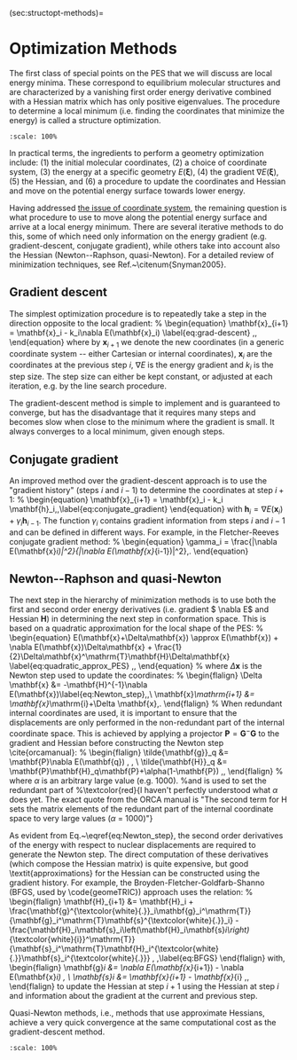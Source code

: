 (sec:structopt-methods)=
# Optimization Methods

The first class of special points on the PES that we will discuss are local energy minima. These correspond to equilibrium molecular structures and are characterized by a vanishing first order energy derivative combined with a Hessian matrix which has only positive eigenvalues. The procedure to determine a local minimum (i.e. finding the coordinates that minimize the energy) is called a structure optimization.  

```{figure} /img/pes/PES.svg
:scale: 100%
```
In practical terms, the ingredients to perform a geometry optimization include: (1) the initial molecular coordinates, (2) a choice of coordinate system, (3) the energy at a specific geometry $E(\boldsymbol{\xi})$, (4) the gradient $\nabla E(\boldsymbol{\xi})$, (5) the Hessian, and (6) a procedure to update the coordinates and Hessian and move on the potential energy surface towards lower energy. 

Having addressed [the issue of coordinate system](coord), the remaining question is what procedure to use to move along the potential energy surface and arrive at a local energy minimum. There are several iterative methods to do this, some of which need only information on the energy gradient (e.g. gradient-descent, conjugate gradient), while others take into account also the Hessian (Newton--Raphson, quasi-Newton). For a detailed review of minimization techniques, see Ref.~\citenum{Snyman2005}.

## Gradient descent

The simplest optimization procedure is to repeatedly take a step in the direction opposite to the local gradient:
%
\begin{equation}
\mathbf{x}_{i+1} = \mathbf{x}_i - k_i\nabla E(\mathbf{x}_i) \label{eq:grad-descent} \,, 
\end{equation}
where by $\mathbf{x}_{i+1}$ we denote the new coordinates (in a generic coordinate system -- either Cartesian or internal coordinates), $\mathbf{x}_i$ are the coordinates at the previous step $i$, $\nabla E$ is the energy gradient and $k_i$ is the step size. The step size can either be kept constant, or adjusted at each iteration, e.g. by the line search procedure.

The gradient-descent method is simple to implement and is guaranteed to converge, but has the disadvantage that it requires many steps and becomes slow when close to the minimum where the gradient is small. It always converges to a local minimum, given enough steps.  

## Conjugate gradient
An improved method over the gradient-descent approach is to use the "gradient history" (steps $i$ and $i-1$) to determine the coordinates at step $i+1$:
%
\begin{equation}
    \mathbf{x}_{i+1} = \mathbf{x}_i - k_i \mathbf{h}_i\,,\label{eq:conjugate_gradient}
\end{equation}
with $\mathbf{h}_i = \nabla E (\mathbf{x}_i)+\gamma_i\mathbf{h}_{i-1}$. The function $\gamma_i$ contains gradient information from steps $i$ and $i-1$ and can be defined in different ways. For example, in the Fletcher-Reeves conjugate gradient method: 
%
\begin{equation}
    \gamma_i = \frac{|\nabla E(\mathbf{x}_i)|^2}{|\nabla E(\mathbf{x}_{i-1})|^2}\,.
\end{equation}

## Newton--Raphson and quasi-Newton
The next step in the hierarchy of minimization methods is to use both the first and second order energy derivatives (i.e. gradient $ \nabla E$ and Hessian $\mathbf{H}$) in determining the next step in conformation space. This is based on a quadratic approximation for the local shape of the PES:
%
\begin{equation}
    E(\mathbf{x}+\Delta\mathbf{x}) \approx E(\mathbf{x}) + \nabla E(\mathbf{x})\Delta\mathbf{x} + \frac{1}{2}\Delta\mathbf{x}^\mathrm{T}\mathbf{H}\Delta\mathbf{x} \label{eq:quadratic_approx_PES} \,,
\end{equation}
%
where $\Delta \mathbf{x}$ is the Newton step used to update the coordinates: 
%
\begin{flalign}
    \Delta \mathbf{x} &= -\mathbf{H}^{-1}\nabla E(\mathbf{x})\label{eq:Newton_step}\,,\\
    \mathbf{x}_\mathrm{i+1} &= \mathbf{x}_\mathrm{i}+\Delta \mathbf{x}\,.
\end{flalign}
 %
 When redundant internal coordinates are used, it is important to ensure that the displacements are only performed in the non-redundant part of the internal coordinate space. This is achieved by applying a projector $\mathbf{P}=\mathbf{G}^{-}\mathbf{G}$ to the gradient and Hessian before constructing the Newton step \cite{orcamanual}:
 %
 \begin{flalign}
 \tilde{\mathbf{g}}_q &= \mathbf{P}\nabla E(\mathbf{q}) \, , \\
 \tilde{\mathbf{H}}_q &= \mathbf{P}\mathbf{H}_q\mathbf{P}+\alpha(1-\mathbf{P}) \,,
 \end{flalign}
%
where $\alpha$ is an arbitrary large value (e.g. 1000).
%and is used to set the redundant part of 
%\textcolor{red}{I haven't perfectly understood what $\alpha$ does yet. The exact quote from the ORCA manual is "The second term for H sets the matrix elements of the redundant part of the internal coordinate space to very large values ($\alpha$ = 1000)"}

As evident from Eq.~\eqref{eq:Newton_step}, the second order derivatives of the energy with respect to nuclear displacements are required to generate the Newton step. The direct computation of these derivatives (which compose the Hessian matrix) is quite expensive, but good \textit{approximations} for the Hessian can be constructed using  the gradient history. For example, the Broyden-Fletcher-Goldfarb-Shanno (BFGS, used by \code{geomeTRIC}) approach uses the relation:
%
\begin{flalign}
\mathbf{H}_{i+1} &= \mathbf{H}_i + \frac{\mathbf{g}^{\textcolor{white}{.}}_i\mathbf{g}_i^\mathrm{T}}{\mathbf{g}_i^\mathrm{T}\mathbf{s}^{\textcolor{white}{.}}_i} - \frac{\mathbf{H}_i\mathbf{s}_i\left(\mathbf{H}_i\mathbf{s}_i\right)_{\textcolor{white}{i}}^\mathrm{T}}{\mathbf{s}_i^\mathrm{T}\mathbf{H}_i^{\textcolor{white}{.}}\mathbf{s}_i^{\textcolor{white}{.}}} \, ,\label{eq:BFGS}
\end{flalign}
with,
\begin{flalign}
\mathbf{g}_i &= \nabla E(\mathbf{x}_{i+1}) - \nabla E(\mathbf{x}_i) \, \\
\mathbf{s}_i &= \mathbf{x}_{i+1} - \mathbf{x}_{i} \,,
\end{flalign}
to update the Hessian at step $i+1$ using the Hessian at step $i$ and information about the gradient at the current and previous step.

Quasi-Newton methods, i.e., methods that use approximate Hessians, achieve a very quick convergence at the same computational cost as the gradient-descent method.  

```{figure} /img/pes/geom_opt_flowchart.svg
:scale: 100%
```
